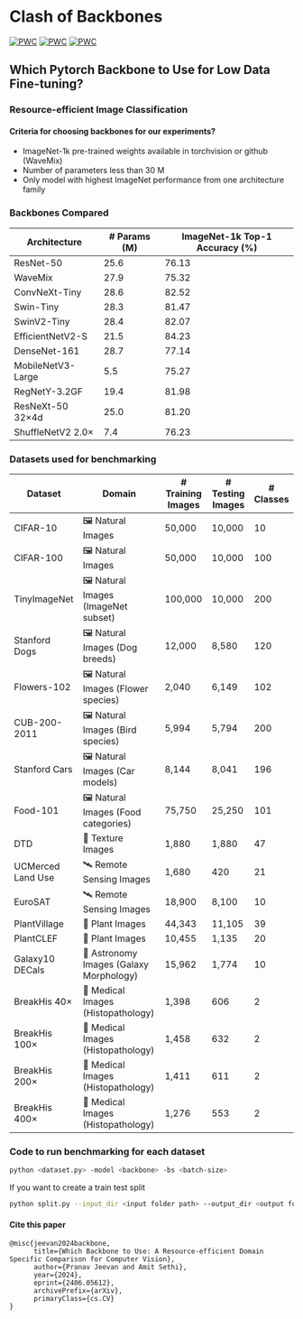 # Clash of Backbones
[![PWC](https://img.shields.io/endpoint.svg?url=https://paperswithcode.com/badge/which-backbone-to-use-a-resource-efficient/breast-cancer-histology-image-classification)](https://paperswithcode.com/sota/breast-cancer-histology-image-classification?p=which-backbone-to-use-a-resource-efficient) 
[![PWC](https://img.shields.io/endpoint.svg?url=https://paperswithcode.com/badge/which-backbone-to-use-a-resource-efficient/image-classification-on-plantvillage)](https://paperswithcode.com/sota/image-classification-on-plantvillage?p=which-backbone-to-use-a-resource-efficient)
[![PWC](https://img.shields.io/endpoint.svg?url=https://paperswithcode.com/badge/which-backbone-to-use-a-resource-efficient/image-classification-on-eurosat)](https://paperswithcode.com/sota/image-classification-on-eurosat?p=which-backbone-to-use-a-resource-efficient)

## Which Pytorch Backbone to Use for Low Data Fine-tuning? 
### Resource-efficient Image Classification

#### Criteria for choosing backbones for our experiments?
- ImageNet-1k pre-trained weights available in torchvision or github (WaveMix)
- Number of parameters less than 30 M
- Only model with highest ImageNet performance from one architecture family

### Backbones Compared

| Architecture          | # Params (M) | ImageNet-1k Top-1 Accuracy (%) |
|-----------------------|--------------|---------------------------------|
| ResNet-50             | 25.6         | 76.13                           |
| WaveMix               | 27.9         | 75.32                           |
| ConvNeXt-Tiny         | 28.6         | 82.52                           |
| Swin-Tiny             | 28.3         | 81.47                           |
| SwinV2-Tiny           | 28.4         | 82.07                           |
| EfficientNetV2-S      | 21.5         | 84.23                           |
| DenseNet-161          | 28.7         | 77.14                           |
| MobileNetV3-Large     | 5.5          | 75.27                           |
| RegNetY-3.2GF         | 19.4         | 81.98                           |
| ResNeXt-50 32×4d      | 25.0         | 81.20                           |
| ShuffleNetV2 2.0×     | 7.4          | 76.23                           |


### Datasets used for benchmarking

| Dataset              | Domain                                   | # Training Images | # Testing Images | # Classes |
|----------------------|------------------------------------------|-------------------|------------------|-----------|
| CIFAR-10             | 🖼️ Natural Images                       | 50,000            | 10,000           | 10        |
| CIFAR-100            | 🖼️ Natural Images                       | 50,000            | 10,000           | 100       |
| TinyImageNet         | 🖼️ Natural Images (ImageNet subset)     | 100,000           | 10,000           | 200       |
| Stanford Dogs        | 🖼️ Natural Images (Dog breeds)          | 12,000            | 8,580            | 120       |
| Flowers-102          | 🖼️ Natural Images (Flower species)      | 2,040             | 6,149            | 102       |
| CUB-200-2011         | 🖼️ Natural Images (Bird species)        | 5,994             | 5,794            | 200       |
| Stanford Cars        | 🖼️ Natural Images (Car models)          | 8,144             | 8,041            | 196       |
| Food-101             | 🖼️ Natural Images (Food categories)     | 75,750            | 25,250           | 101       |
| DTD                  | 🎨 Texture Images                       | 1,880             | 1,880            | 47        |
| UCMerced Land Use    | 🛰️ Remote Sensing Images                | 1,680             | 420              | 21        |
| EuroSAT              | 🛰️ Remote Sensing Images                | 18,900            | 8,100            | 10        |
| PlantVillage         | 🌿 Plant Images                         | 44,343            | 11,105           | 39        |
| PlantCLEF            | 🌿 Plant Images                         | 10,455            | 1,135            | 20        |
| Galaxy10 DECals      | 🌌 Astronomy Images (Galaxy Morphology) | 15,962            | 1,774            | 10        |
| BreakHis 40×         | 🏥 Medical Images (Histopathology)      | 1,398             | 606              | 2         |
| BreakHis 100×        | 🏥 Medical Images (Histopathology)      | 1,458             | 632              | 2         |
| BreakHis 200×        | 🏥 Medical Images (Histopathology)      | 1,411             | 611              | 2         |
| BreakHis 400×        | 🏥 Medical Images (Histopathology)      | 1,276             | 553              | 2         |


### Code to run benchmarking for each dataset 

```bash
python <dataset.py> -model <backbone> -bs <batch-size> 
```
If you want to create a train test split
```bash
python split.py --input_dir <input folder path> --output_dir <output folder path> --test_size <fraction to be split>  
```


#### Cite this paper
```
@misc{jeevan2024backbone,
      title={Which Backbone to Use: A Resource-efficient Domain Specific Comparison for Computer Vision}, 
      author={Pranav Jeevan and Amit Sethi},
      year={2024},
      eprint={2406.05612},
      archivePrefix={arXiv},
      primaryClass={cs.CV}
}

```
